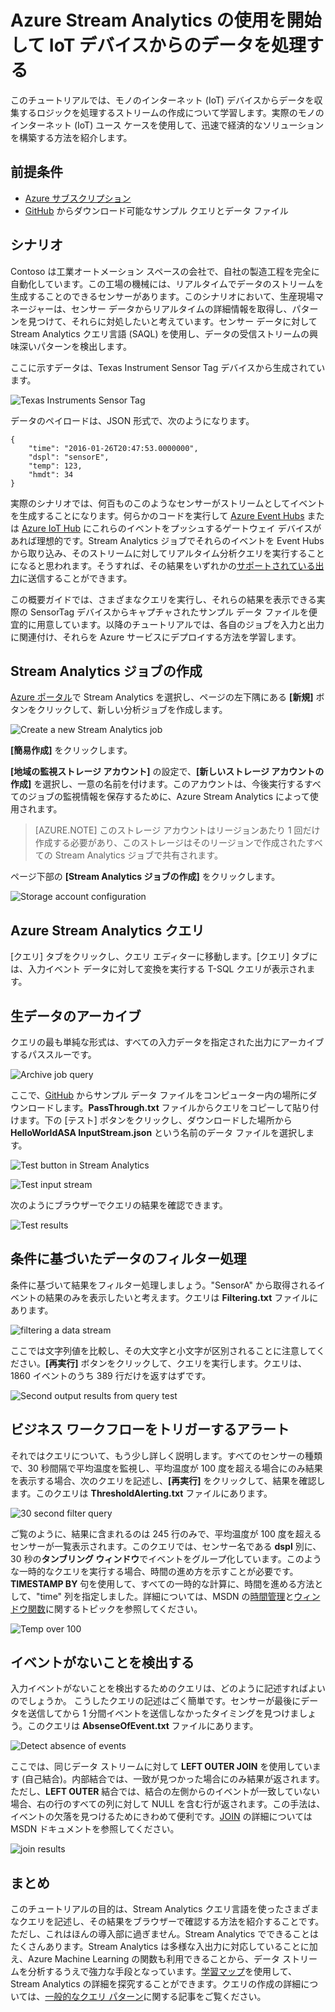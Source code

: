 <properties
	pageTitle="Azure Stream Analytics の使用を開始して IoT デバイスからのデータを処理する | Stream Analytics"
	description="IoT センサー タグと、Stream Analytics によるデータ ストリームとリアルタイムのデータ処理"
	services="stream-analytics"
	documentationCenter=""
	authors="jeffstokes72"
	manager="paulettm"
	editor="cgronlun"
/>

<tags 
	ms.service="stream-analytics" 
	ms.devlang="na" 
	ms.topic="hero-article" 
	ms.tgt_pltfrm="na" 
	ms.workload="data-services" 
	ms.date="08/04/2016"
	ms.author="jeffstok"
/>

# Azure Stream Analytics の使用を開始して IoT デバイスからのデータを処理する

このチュートリアルでは、モノのインターネット (IoT) デバイスからデータを収集するロジックを処理するストリームの作成について学習します。実際のモノのインターネット (IoT) ユース ケースを使用して、迅速で経済的なソリューションを構築する方法を紹介します。

## 前提条件

-   [Azure サブスクリプション](https://azure.microsoft.com/pricing/free-trial/)
-   [GitHub](https://github.com/Azure/azure-stream-analytics/tree/master/Samples/GettingStarted) からダウンロード可能なサンプル クエリとデータ ファイル

## シナリオ

Contoso は工業オートメーション スペースの会社で、自社の製造工程を完全に自動化しています。この工場の機械には、リアルタイムでデータのストリームを生成することのできるセンサーがあります。このシナリオにおいて、生産現場マネージャーは、センサー データからリアルタイムの詳細情報を取得し、パターンを見つけて、それらに対処したいと考えています。センサー データに対して Stream Analytics クエリ言語 (SAQL) を使用し、データの受信ストリームの興味深いパターンを検出します。

ここに示すデータは、Texas Instrument Sensor Tag デバイスから生成されています。

![Texas Instruments Sensor Tag](./media/stream-analytics-get-started-with-iot-devices/stream-analytics-get-started-with-iot-devices-01.jpg)

データのペイロードは、JSON 形式で、次のようになります。

    
	{
    	"time": "2016-01-26T20:47:53.0000000",  
	    "dspl": "sensorE",  
    	"temp": 123,  
	    "hmdt": 34  
	}  
    
実際のシナリオでは、何百ものこのようなセンサーがストリームとしてイベントを生成することになります。何らかのコードを実行して [Azure Event Hubs](https://azure.microsoft.com/services/event-hubs/) または [Azure IoT Hub](https://azure.microsoft.com/services/iot-hub/) にこれらのイベントをプッシュするゲートウェイ デバイスがあれば理想的です。Stream Analytics ジョブでそれらのイベントを Event Hubs から取り込み、そのストリームに対してリアルタイム分析クエリを実行することになると思われます。そうすれば、その結果をいずれかの[サポートされている出力](stream-analytics-define-outputs.md)に送信することができます。

この概要ガイドでは、さまざまなクエリを実行し、それらの結果を表示できる実際の SensorTag デバイスからキャプチャされたサンプル データ ファイルを便宜的に用意しています。以降のチュートリアルでは、各自のジョブを入力と出力に関連付け、それらを Azure サービスにデプロイする方法を学習します。

## Stream Analytics ジョブの作成

[Azure ポータル](http://manage.windowsazure.com)で Stream Analytics を選択し、ページの左下隅にある **[新規]** ボタンをクリックして、新しい分析ジョブを作成します。

![Create a new Stream Analytics job](./media/stream-analytics-get-started-with-iot-devices/stream-analytics-get-started-with-iot-devices-02.png)

**[簡易作成]** をクリックします。

**[地域の監視ストレージ アカウント]** の設定で、**[新しいストレージ アカウントの作成]** を選択し、一意の名前を付けます。このアカウントは、今後実行するすべてのジョブの監視情報を保存するために、Azure Stream Analytics によって使用されます。

> [AZURE.NOTE] このストレージ アカウントはリージョンあたり 1 回だけ作成する必要があり、このストレージはそのリージョンで作成されたすべての Stream Analytics ジョブで共有されます。

ページ下部の **[Stream Analytics ジョブの作成]** をクリックします。

![Storage account configuration](./media/stream-analytics-get-started-with-iot-devices/stream-analytics-get-started-with-iot-devices-03.jpg)

## Azure Stream Analytics クエリ

[クエリ] タブをクリックし、クエリ エディターに移動します。[クエリ] タブには、入力イベント データに対して変換を実行する T-SQL クエリが表示されます。

## 生データのアーカイブ

クエリの最も単純な形式は、すべての入力データを指定された出力にアーカイブするパススルーです。

![Archive job query](./media/stream-analytics-get-started-with-iot-devices/stream-analytics-get-started-with-iot-devices-04.png)

ここで、[GitHub](https://github.com/Azure/azure-stream-analytics/tree/master/Samples/GettingStarted) からサンプル データ ファイルをコンピューター内の場所にダウンロードします。**PassThrough.txt** ファイルからクエリをコピーして貼り付けます。下の [テスト] ボタンをクリックし、ダウンロードした場所から **HelloWorldASA InputStream.json** という名前のデータ ファイルを選択します。

![Test button in Stream Analytics](./media/stream-analytics-get-started-with-iot-devices/stream-analytics-get-started-with-iot-devices-05.png)

![Test input stream](./media/stream-analytics-get-started-with-iot-devices/stream-analytics-get-started-with-iot-devices-06.png)

次のようにブラウザーでクエリの結果を確認できます。

![Test results](./media/stream-analytics-get-started-with-iot-devices/stream-analytics-get-started-with-iot-devices-07.png)

## 条件に基づいたデータのフィルター処理

条件に基づいて結果をフィルター処理しましょう。"SensorA" から取得されるイベントの結果のみを表示したいと考えます。クエリは **Filtering.txt** ファイルにあります。

![filtering a data stream](./media/stream-analytics-get-started-with-iot-devices/stream-analytics-get-started-with-iot-devices-08.png)

ここでは文字列値を比較し、その大文字と小文字が区別されることに注意してください。**[再実行]** ボタンをクリックして、クエリを実行します。クエリは、1860 イベントのうち 389 行だけを返すはずです。

![Second output results from query test](./media/stream-analytics-get-started-with-iot-devices/stream-analytics-get-started-with-iot-devices-09.png)

## ビジネス ワークフローをトリガーするアラート

それではクエリについて、もう少し詳しく説明します。すべてのセンサーの種類で、30 秒間隔で平均温度を監視し、平均温度が 100 度を超える場合にのみ結果を表示する場合、次のクエリを記述し、**[再実行]** をクリックして、結果を確認します。このクエリは **ThresholdAlerting.txt** ファイルにあります。

![30 second filter query](./media/stream-analytics-get-started-with-iot-devices/stream-analytics-get-started-with-iot-devices-10.png)

ご覧のように、結果に含まれるのは 245 行のみで、平均温度が 100 度を超えるセンサーが一覧表示されます。このクエリでは、センサー名である **dspl** 別に、30 秒の**タンブリング ウィンドウ**でイベントをグループ化しています。このような一時的なクエリを実行する場合、時間の進め方を示すことが必要です。**TIMESTAMP BY** 句を使用して、すべての一時的な計算に、時間を進める方法として、"time" 列を指定しました。詳細については、MSDN の[時間管理](https://msdn.microsoft.com/library/azure/mt582045.aspx)と[ウィンドウ関数](https://msdn.microsoft.com/library/azure/dn835019.aspx)に関するトピックを参照してください。

![Temp over 100](./media/stream-analytics-get-started-with-iot-devices/stream-analytics-get-started-with-iot-devices-11.png)

## イベントがないことを検出する

入力イベントがないことを検出するためのクエリは、どのように記述すればよいのでしょうか。 こうしたクエリの記述はごく簡単です。センサーが最後にデータを送信してから 1 分間イベントを送信しなかったタイミングを見つけましょう。このクエリは **AbsenseOfEvent.txt** ファイルにあります。

![Detect absence of events](./media/stream-analytics-get-started-with-iot-devices/stream-analytics-get-started-with-iot-devices-12.png)

ここでは、同じデータ ストリームに対して **LEFT OUTER JOIN** を使用しています (自己結合)。内部結合では、一致が見つかった場合にのみ結果が返されます。ただし、**LEFT OUTER** 結合では、結合の左側からのイベントが一致していない場合、右の行のすべての列に対して NULL を含む行が返されます。この手法は、イベントの欠落を見つけるためにきわめて便利です。[JOIN](https://msdn.microsoft.com/library/azure/dn835026.aspx) の詳細については MSDN ドキュメントを参照してください。

![join results](./media/stream-analytics-get-started-with-iot-devices/stream-analytics-get-started-with-iot-devices-13.png)

## まとめ

このチュートリアルの目的は、Stream Analytics クエリ言語を使ったさまざまなクエリを記述し、その結果をブラウザーで確認する方法を紹介することです。ただし、これはほんの導入部に過ぎません。Stream Analytics でできることはたくさんあります。Stream Analytics は多様な入出力に対応していることに加え、Azure Machine Learning の関数も利用できることから、データ ストリームを分析するうえで強力な手段となっています。[学習マップ](https://azure.microsoft.com/documentation/learning-paths/stream-analytics/)を使用して、Stream Analytics の詳細を探究することができます。クエリの作成の詳細については、[一般的なクエリ パターン](./stream-analytics-stream-analytics-query-patterns.md)に関する記事をご覧ください。

<!---HONumber=AcomDC_0810_2016-->